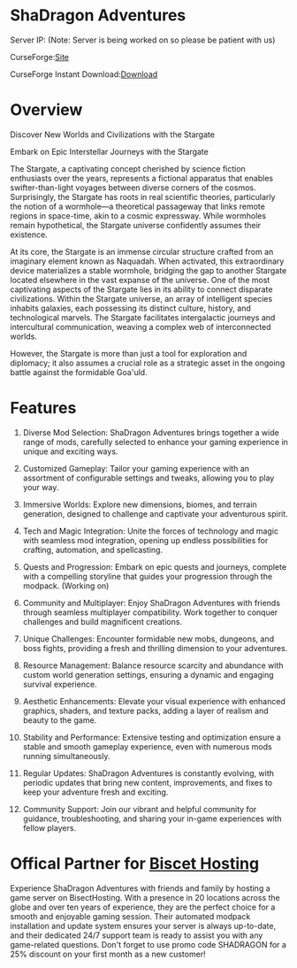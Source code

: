 # ShaDragon Adventures
Server IP: (Note: Server is being worked on so please be patient with us) 

CurseForge:[Site](https://www.curseforge.com/minecraft/modpacks/shadragon-adventures)

CurseForge Instant Download:[Download](https://www.curseforge.com/minecraft/modpacks/shadragon-adventures/install/4789510)


# Overview
Discover New Worlds and Civilizations with the Stargate

Embark on Epic Interstellar Journeys with the Stargate

The Stargate, a captivating concept cherished by science fiction enthusiasts over the years, represents a fictional apparatus that enables swifter-than-light voyages between diverse corners of the cosmos. Surprisingly, the Stargate has roots in real scientific theories, particularly the notion of a wormhole—a theoretical passageway that links remote regions in space-time, akin to a cosmic expressway. While wormholes remain hypothetical, the Stargate universe confidently assumes their existence.

At its core, the Stargate is an immense circular structure crafted from an imaginary element known as Naquadah. When activated, this extraordinary device materializes a stable wormhole, bridging the gap to another Stargate located elsewhere in the vast expanse of the universe. One of the most captivating aspects of the Stargate lies in its ability to connect disparate civilizations. Within the Stargate universe, an array of intelligent species inhabits galaxies, each possessing its distinct culture, history, and technological marvels. The Stargate facilitates intergalactic journeys and intercultural communication, weaving a complex web of interconnected worlds.

However, the Stargate is more than just a tool for exploration and diplomacy; it also assumes a crucial role as a strategic asset in the ongoing battle against the formidable Goa'uld.

# Features

1. Diverse Mod Selection: ShaDragon Adventures brings together a wide range of mods, carefully selected to enhance your gaming experience in unique and exciting ways.

2. Customized Gameplay: Tailor your gaming experience with an assortment of configurable settings and tweaks, allowing you to play your way.

3. Immersive Worlds: Explore new dimensions, biomes, and terrain generation, designed to challenge and captivate your adventurous spirit.

4. Tech and Magic Integration: Unite the forces of technology and magic with seamless mod integration, opening up endless possibilities for crafting, automation, and spellcasting.

5. Quests and Progression: Embark on epic quests and journeys, complete with a compelling storyline that guides your progression through the modpack. (Working on)

6. Community and Multiplayer: Enjoy ShaDragon Adventures with friends through seamless multiplayer compatibility. Work together to conquer challenges and build magnificent creations.

7. Unique Challenges: Encounter formidable new mobs, dungeons, and boss fights, providing a fresh and thrilling dimension to your adventures.

8. Resource Management: Balance resource scarcity and abundance with custom world generation settings, ensuring a dynamic and engaging survival experience.

9. Aesthetic Enhancements: Elevate your visual experience with enhanced graphics, shaders, and texture packs, adding a layer of realism and beauty to the game.

10. Stability and Performance: Extensive testing and optimization ensure a stable and smooth gameplay experience, even with numerous mods running simultaneously.

11. Regular Updates: ShaDragon Adventures is constantly evolving, with periodic updates that bring new content, improvements, and fixes to keep your adventure fresh and exciting.

12. Community Support: Join our vibrant and helpful community for guidance, troubleshooting, and sharing your in-game experiences with fellow players.



# Offical Partner for [Biscet Hosting](https://bisecthosting.com/SHADRAGON) 

Experience ShaDragon Adventures with friends and family by hosting a game server on BisectHosting. With a presence in 20 locations across the globe and over ten years of experience, they are the perfect choice for a smooth and enjoyable gaming session. Their automated modpack installation and update system ensures your server is always up-to-date, and their dedicated 24/7 support team is ready to assist you with any game-related questions. Don't forget to use promo code SHADRAGON for a 25% discount on your first month as a new customer!



 
